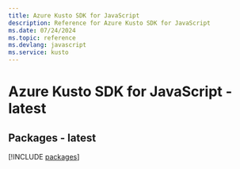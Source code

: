 ```yaml
---
title: Azure Kusto SDK for JavaScript
description: Reference for Azure Kusto SDK for JavaScript
ms.date: 07/24/2024
ms.topic: reference
ms.devlang: javascript
ms.service: kusto
---
```

# Azure Kusto SDK for JavaScript - latest
## Packages - latest
[!INCLUDE [packages](kusto-index.md)]